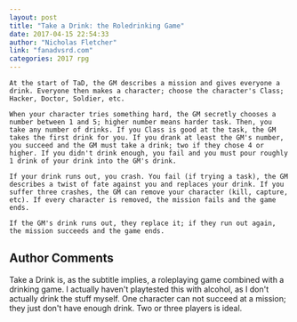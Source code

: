 ```yaml
---
layout: post
title: "Take a Drink: the Roledrinking Game"
date: 2017-04-15 22:54:33
author: "Nicholas Fletcher"
link: "fanadvsrd.com"
categories: 2017 rpg
---
```

```
At the start of TaD, the GM describes a mission and gives everyone a drink. Everyone then makes a character; choose the character's Class; Hacker, Doctor, Soldier, etc.

When your character tries something hard, the GM secretly chooses a number between 1 and 5; higher number means harder task. Then, you take any number of drinks. If you Class is good at the task, the GM takes the first drink for you. If you drank at least the GM's number, you succeed and the GM must take a drink; two if they chose 4 or higher. If you didn't drink enough, you fail and you must pour roughly 1 drink of your drink into the GM's drink.

If your drink runs out, you crash. You fail (if trying a task), the GM describes a twist of fate against you and replaces your drink. If you suffer three crashes, the GM can remove your character (kill, capture, etc). If every character is removed, the mission fails and the game ends.

If the GM's drink runs out, they replace it; if they run out again, the mission succeeds and the game ends.
```
## Author Comments 

Take a Drink is, as the subtitle implies, a roleplaying game combined with a drinking game. I actually haven't playtested this with alcohol, as I don't actually drink the stuff myself. One character can not succeed at a mission; they just don't have enough drink. Two or three players is ideal.

